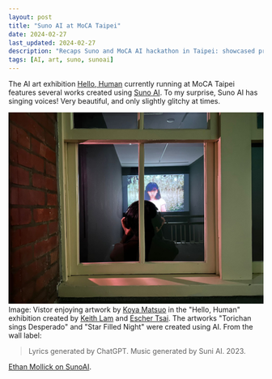 ```yaml
---
layout: post
title: "Suno AI at MoCA Taipei"
date: 2024-02-27
last_updated: 2024-02-27
description: "Recaps Suno and MoCA AI hackathon in Taipei: showcased prototypes, interdisciplinary collaboration, and key takeaways from AI-driven art and music projects."
tags: [AI, art, suno, sunoai]
---
```


The AI art exhibition [Hello, Human](https://www.moca.taipei/en/ExhibitionAndEvent/Info/Hello,*Human!) currently running at MoCA Taipei features several works created using [Suno AI](https://www.suno.ai/). To my surprise, Suno AI has singing voices! Very beautiful, and only slightly glitchy at times.

![Visitor enjoying artwork that was created using Suno AI](assets/img/suno-moca-taipei.jpeg)
Image: Vistor enjoying artwork by [Koya Matsuo](https://www.youtube.com/@zzo) in the "Hello, Human" exhibition created by [Keith Lam](https://keithlyk.net/About) and [Escher Tsai](https://www.instagram.com/eschertsai). The artworks "Torichan sings Desperado" and "Star Filled Night" were created using AI. From the wall label:
> Lyrics generated by ChatGPT. Music generated by Suni AI. 2023.

[Ethan Mollick on SunoAI](https://www.linkedin.com/posts/emollick_1990s-alternative-indie-rock-about-the-central-activity-7167219605306880000-jvPr?utm_source=share&utm_medium=member_desktop).